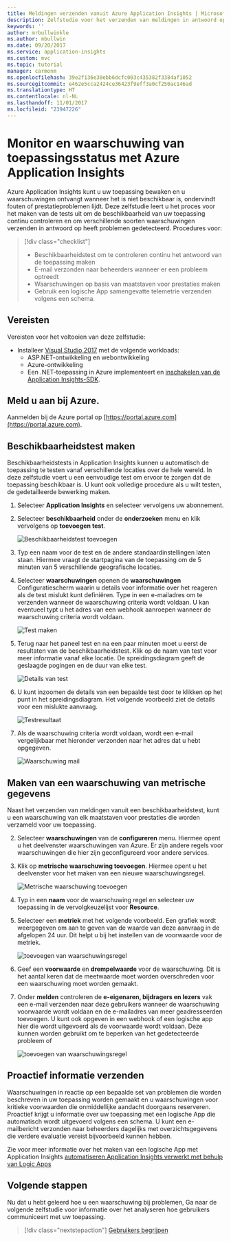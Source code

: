 ```yaml
---
title: Meldingen verzenden vanuit Azure Application Insights | Microsoft Docs
description: Zelfstudie voor het verzenden van meldingen in antwoord op fouten in uw toepassing met behulp van Azure Application Insights.
keywords: ''
author: mrbullwinkle
ms.author: mbullwin
ms.date: 09/20/2017
ms.service: application-insights
ms.custom: mvc
ms.topic: tutorial
manager: carmonm
ms.openlocfilehash: 39e2f136e30ebb6dcfc003c435382f3384af1052
ms.sourcegitcommit: e462e5cca2424ce36423f9eff3a0cf250ac146ad
ms.translationtype: HT
ms.contentlocale: nl-NL
ms.lasthandoff: 11/01/2017
ms.locfileid: "23947226"
---
```

# <a name="monitor-and-alert-on-application-health-with-azure-application-insights"></a>Monitor en waarschuwing van toepassingsstatus met Azure Application Insights

Azure Application Insights kunt u uw toepassing bewaken en u waarschuwingen ontvangt wanneer het is niet beschikbaar is, ondervindt fouten of prestatieproblemen lijdt.  Deze zelfstudie leert u het proces voor het maken van de tests uit om de beschikbaarheid van uw toepassing continu controleren en om verschillende soorten waarschuwingen verzenden in antwoord op heeft problemen gedetecteerd.  Procedures voor:

> [!div class="checklist"]
> * Beschikbaarheidstest om te controleren continu het antwoord van de toepassing maken
> * E-mail verzonden naar beheerders wanneer er een probleem optreedt
> * Waarschuwingen op basis van maatstaven voor prestaties maken 
> * Gebruik een logische App samengevatte telemetrie verzenden volgens een schema.


## <a name="prerequisites"></a>Vereisten

Vereisten voor het voltooien van deze zelfstudie:

- Installeer [Visual Studio 2017](https://www.visualstudio.com/downloads/) met de volgende workloads:
    - ASP.NET-ontwikkeling en webontwikkeling
    - Azure-ontwikkeling
    - Een .NET-toepassing in Azure implementeert en [inschakelen van de Application Insights-SDK](app-insights-asp-net.md). 


## <a name="log-in-to-azure"></a>Meld u aan bij Azure.
Aanmelden bij de Azure portal op [https://portal.azure.com](https://portal.azure.com).

## <a name="create-availability-test"></a>Beschikbaarheidstest maken
Beschikbaarheidstests in Application Insights kunnen u automatisch de toepassing te testen vanaf verschillende locaties over de hele wereld.   In deze zelfstudie voert u een eenvoudige test om ervoor te zorgen dat de toepassing beschikbaar is.  U kunt ook volledige procedure als u wilt testen, de gedetailleerde bewerking maken. 

1. Selecteer **Application Insights** en selecteer vervolgens uw abonnement.  
1. Selecteer **beschikbaarheid** onder de **onderzoeken** menu en klik vervolgens op **toevoegen test**.
 
    ![Beschikbaarheidstest toevoegen](media/app-insights-tutorial-alert/add-test.png)

2. Typ een naam voor de test en de andere standaardinstellingen laten staan.  Hiermee vraagt de startpagina van de toepassing om de 5 minuten van 5 verschillende geografische locaties. 
3. Selecteer **waarschuwingen** openen de **waarschuwingen** Configuratiescherm waarin u details voor informatie over het reageren als de test mislukt kunt definiëren. Type in een e-mailadres om te verzenden wanneer de waarschuwing criteria wordt voldaan.  U kan eventueel typt u het adres van een webhook aanroepen wanneer de waarschuwing criteria wordt voldaan.

    ![Test maken](media/app-insights-tutorial-alert/create-test.png)
 
4. Terug naar het paneel test en na een paar minuten moet u eerst de resultaten van de beschikbaarheidstest.  Klik op de naam van test voor meer informatie vanaf elke locatie.  De spreidingsdiagram geeft de geslaagde pogingen en de duur van elke test.

    ![Details van test](media/app-insights-tutorial-alert/test-details.png)

5.  U kunt inzoomen de details van een bepaalde test door te klikken op het punt in het spreidingsdiagram.  Het volgende voorbeeld ziet de details voor een mislukte aanvraag.

    ![Testresultaat](media/app-insights-tutorial-alert/test-result.png)
  
6. Als de waarschuwing criteria wordt voldaan, wordt een e-mail vergelijkbaar met hieronder verzonden naar het adres dat u hebt opgegeven.

    ![Waarschuwing mail](media/app-insights-tutorial-alert/alert-mail.png)


## <a name="create-an-alert-from-metrics"></a>Maken van een waarschuwing van metrische gegevens
Naast het verzenden van meldingen vanuit een beschikbaarheidstest, kunt u een waarschuwing van elk maatstaven voor prestaties die worden verzameld voor uw toepassing.

2. Selecteer **waarschuwingen** van de **configureren** menu.  Hiermee opent u het deelvenster waarschuwingen van Azure.  Er zijn andere regels voor waarschuwingen die hier zijn geconfigureerd voor andere services.
3. Klik op **metrische waarschuwing toevoegen**.  Hiermee opent u het deelvenster voor het maken van een nieuwe waarschuwingsregel.

    ![Metrische waarschuwing toevoegen](media/app-insights-tutorial-alert/add-metric-alert.png)

4. Typ in een **naam** voor de waarschuwing regel en selecteer uw toepassing in de vervolgkeuzelijst voor **Resource**.
5. Selecteer een **metriek** met het volgende voorbeeld.  Een grafiek wordt weergegeven om aan te geven van de waarde van deze aanvraag in de afgelopen 24 uur.  Dit helpt u bij het instellen van de voorwaarde voor de metriek.

    ![toevoegen van waarschuwingsregel](media/app-insights-tutorial-alert/add-alert-01.png)

6. Geef een **voorwaarde** en **drempelwaarde** voor de waarschuwing. Dit is het aantal keren dat de meetwaarde moet worden overschreden voor een waarschuwing moet worden gemaakt. 
6. Onder **melden** controleren de **e-eigenaren, bijdragers en lezers** vak een e-mail verzenden naar deze gebruikers wanneer de waarschuwing voorwaarde wordt voldaan en de e-mailadres van meer geadresseerden toevoegen.  U kunt ook opgeven in een webhook of een logische app hier die wordt uitgevoerd als de voorwaarde wordt voldaan.  Deze kunnen worden gebruikt om te beperken van het gedetecteerde probleem of 

    ![toevoegen van waarschuwingsregel](media/app-insights-tutorial-alert/add-alert-02.png)


## <a name="proactively-send-information"></a>Proactief informatie verzenden
Waarschuwingen in reactie op een bepaalde set van problemen die worden beschreven in uw toepassing worden gemaakt en u waarschuwingen voor kritieke voorwaarden die onmiddellijke aandacht doorgaans reserveren.  Proactief krijgt u informatie over uw toepassing met een logische App die automatisch wordt uitgevoerd volgens een schema.  U kunt een e-mailbericht verzonden naar beheerders dagelijks met overzichtsgegevens die verdere evaluatie vereist bijvoorbeeld kunnen hebben.

Zie voor meer informatie over het maken van een logische App met Application Insights [automatiseren Application Insights verwerkt met behulp van Logic Apps](automate-with-logic-apps.md)

## <a name="next-steps"></a>Volgende stappen
Nu dat u hebt geleerd hoe u een waarschuwing bij problemen, Ga naar de volgende zelfstudie voor informatie over het analyseren hoe gebruikers communiceert met uw toepassing.

> [!div class="nextstepaction"]
> [Gebruikers begrijpen](app-insights-tutorial-users.md)
